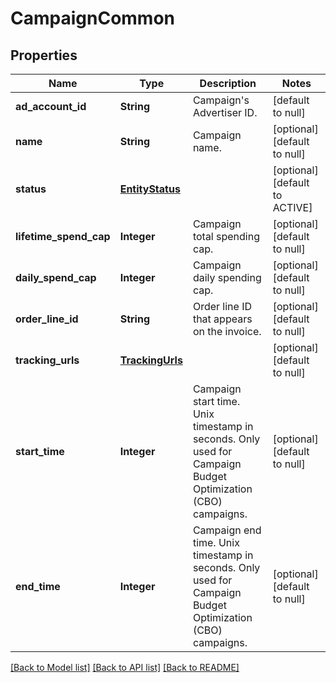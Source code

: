 # CampaignCommon
## Properties

Name | Type | Description | Notes
------------ | ------------- | ------------- | -------------
**ad\_account\_id** | **String** | Campaign&#39;s Advertiser ID. | [default to null]
**name** | **String** | Campaign name. | [optional] [default to null]
**status** | [**EntityStatus**](EntityStatus.md) |  | [optional] [default to ACTIVE]
**lifetime\_spend\_cap** | **Integer** | Campaign total spending cap. | [optional] [default to null]
**daily\_spend\_cap** | **Integer** | Campaign daily spending cap. | [optional] [default to null]
**order\_line\_id** | **String** | Order line ID that appears on the invoice. | [optional] [default to null]
**tracking\_urls** | [**TrackingUrls**](TrackingUrls.md) |  | [optional] [default to null]
**start\_time** | **Integer** | Campaign start time. Unix timestamp in seconds. Only used for Campaign Budget Optimization (CBO) campaigns. | [optional] [default to null]
**end\_time** | **Integer** | Campaign end time. Unix timestamp in seconds. Only used for Campaign Budget Optimization (CBO) campaigns. | [optional] [default to null]

[[Back to Model list]](../README.md#documentation-for-models) [[Back to API list]](../README.md#documentation-for-api-endpoints) [[Back to README]](../README.md)

